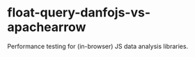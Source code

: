 # float-query-danfojs-vs-apachearrow
Performance testing for (in-browser) JS data analysis libraries.
